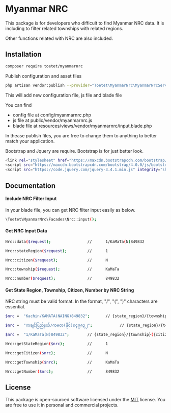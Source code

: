 # Myanmar NRC
This package is for developers who difficult to find Myanmar NRC data. It is including to filter related townships with related regions.

Other functions related with NRC are also included.

## Installation
```bash
composer require toetet/myanmarnrc
```

Publish configuration and asset files
```bash
php artisan vendor:publish --provider="Toetet\MyanmarNrc\MyanmarNrcServiceProvider"
```

This will add new configuration file, js file and blade file

You can find 
- config file at config/myanmarnrc.php
- js file at public/vendor/myanmarnrc.js
- blade file at resources/views/vendor/myanmarnrc/input.blade.php

In thease publish files, you are free to change them to anything to better match your application.

Bootstrap and Jquery are require. Bootstrap is for just better look.
```bash
<link rel="stylesheet" href="https://maxcdn.bootstrapcdn.com/bootstrap/4.0.0/css/bootstrap.min.css" integrity="sha384-Gn5384xqQ1aoWXA+058RXPxPg6fy4IWvTNh0E263XmFcJlSAwiGgFAW/dAiS6JXm" crossorigin="anonymous">
<script src="https://maxcdn.bootstrapcdn.com/bootstrap/4.0.0/js/bootstrap.min.js" integrity="sha384-JZR6Spejh4U02d8jOt6vLEHfe/JQGiRRSQQxSfFWpi1MquVdAyjUar5+76PVCmYl" crossorigin="anonymous"></script>
<script src="https://code.jquery.com/jquery-3.4.1.min.js" integrity="sha256-CSXorXvZcTkaix6Yvo6HppcZGetbYMGWSFlBw8HfCJo=" crossorigin="anonymous"></script>
```

## Documentation
#### Include NRC Filter Input
In your blade file, you can get NRC filter input easily as below.
```bash
\Toetet\MyanmarNrc\Facades\Nrc::input();
```

#### Get NRC Input Data
```bash
Nrc::data($request);				// 		1/KaMaTa(N)849832

Nrc::stateRegion($request);			//		1

Nrc::citizen($request);				//		N

Nrc::township($request);			//		KaMaTa

Nrc::number($request);				//		849832
```

#### Get State Region, Township, Citizen, Number by NRC String
NRC string must be valid format.
In the format, "/", "(", ")" characters are essential.
```bash
$nrc = 	"Kachin/KAMATA(NAING)849832";		// {state_region}/{township}({citizen}){number}

$nrc = 	"ကချင်ပြည်နယ်/ကမတ(နိုင်)၈၄၉၈၃၂";			// {state_region}/{township}({citizen}){number}

$nrc = 	"1/KaMaTa(N)849832";		// {state_region}/{township}({citizen}){number}

Nrc::getStateRegion($nrc);			//		1

Nrc::getCitizen($nrc);				//		N

Nrc::getTownship($nrc);				//		KaMaTa

Nrc::getNumber($nrc);				//		849832
```

## License
This package is open-sourced software licensed under the [MIT](https://choosealicense.com/licenses/mit/) license.
You are free to use it in personal and commercial projects.
